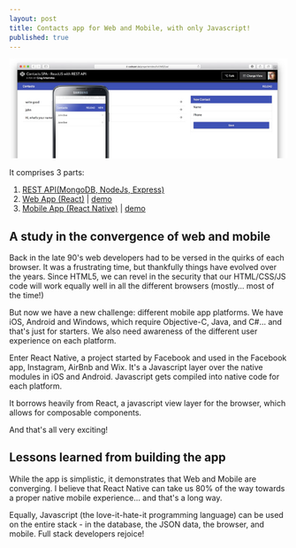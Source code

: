 ```yaml
---
layout: post
title: Contacts app for Web and Mobile, with only Javascript!
published: true
---
```

![web and mobile app](/images/web-and-mobile-app.jpg)

It comprises 3 parts:
1. [REST API(MongoDB, NodeJs, Express)](https://github.com/gregartemides/contacts-api)
2. [Web App (React)](https://github.com/gregartemides/contacts-web-app) \| [demo](https://codepen.io/gregartemides/details/WEEPYJ/)
3. [Mobile App (React Native)](https://github.com/gregartemides/contacts-mobile-app) | [demo](https://expo.io/@gregartemides/Contacts-CRUD-RESTful)
<!-- more -->

## A study in the convergence of web and mobile

Back in the late 90's web developers had to be versed in the quirks of each browser. It was a frustrating time, but thankfully things have evolved over the years. Since HTML5, we can revel in the security that our HTML/CSS/JS code will work equally well in all the different browsers (mostly... most of the time!)

But now we have a new challenge: different mobile app platforms. We have iOS, Android and Windows, which require Objective-C, Java, and C#... and that's just for starters. We also need awareness of the different user experience on each platform.

Enter React Native, a project started by Facebook and used in the Facebook app, Instagram, AirBnb and Wix. It's a Javascript layer over the native modules in iOS and Android. Javascript gets compiled into native code for each platform.

It borrows heavily from React, a javascript view layer for the browser, which allows for composable components.

And that's all very exciting!

## Lessons learned from building the app
While the app is simplistic, it demonstrates that Web and Mobile are converging. I believe that React Native can take us 80% of the way towards a proper native mobile experience... and that's a long way.

Equally, Javascript (the love-it-hate-it programming language) can be used on the entire stack - in the database, the JSON data, the browser, and mobile. Full stack developers rejoice!